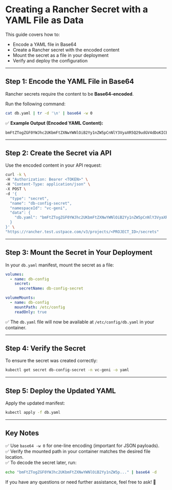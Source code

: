 # **Creating a Rancher Secret with a YAML File as Data**

This guide covers how to:
- Encode a YAML file in Base64
- Create a Rancher secret with the encoded content
- Mount the secret as a file in your deployment
- Verify and deploy the configuration

---

## **Step 1: Encode the YAML File in Base64**
Rancher secrets require the content to be **Base64-encoded**.

Run the following command:

```bash
cat db.yaml | tr -d '\n' | base64 -w 0
```

✅ **Example Output (Encoded YAML Content):**
```
bmFtZTogZGF0YWJhc2UKbmFtZXNwYWNlOiB2Yy1nZW5pCnNlY3VyaXR5Q29udGV4dDoKICBydW5Bc1VzZXI6IDAKcmVwbGljYXM6IDEKZW5hYmxlZDogdHJ1ZQp...
```

---

## **Step 2: Create the Secret via API**
Use the encoded content in your API request:

```bash
curl -k \
-H "Authorization: Bearer <TOKEN>" \
-H "Content-Type: application/json" \
-X POST \
-d '{
  "type": "secret",
  "name": "db-config-secret",
  "namespaceId": "vc-geni",
  "data": {
    "db.yaml": "bmFtZTogZGF0YWJhc2UKbmFtZXNwYWNlOiB2Yy1nZW5pCnNlY3VyaXR5Q29udGV4dDoKICBydW5Bc1VzZXI6IDAKcmVwbGljYXM6IDEKZW5hYmxlZDogdHJ1ZQp..."
  }
}' \
"https://rancher.test.ustpace.com/v3/projects/<PROJECT_ID>/secrets"
```

---

## **Step 3: Mount the Secret in Your Deployment**
In your `db.yaml` manifest, mount the secret as a file:

```yaml
volumes:
  - name: db-config
    secret:
      secretName: db-config-secret

volumeMounts:
  - name: db-config
    mountPath: /etc/config
    readOnly: true
```

✅ The `db.yaml` file will now be available at `/etc/config/db.yaml` in your container.

---

## **Step 4: Verify the Secret**
To ensure the secret was created correctly:

```bash
kubectl get secret db-config-secret -n vc-geni -o yaml
```

---

## **Step 5: Deploy the Updated YAML**
Apply the updated manifest:

```bash
kubectl apply -f db.yaml
```

---

## **Key Notes**
✅ Use `base64 -w 0` for one-line encoding (important for JSON payloads).  
✅ Verify the mounted path in your container matches the desired file location.  
✅ To decode the secret later, run:  

```bash
echo "bmFtZTogZGF0YWJhc2UKbmFtZXNwYWNlOiB2Yy1nZW5p..." | base64 -d
```

If you have any questions or need further assistance, feel free to ask! 🚀

